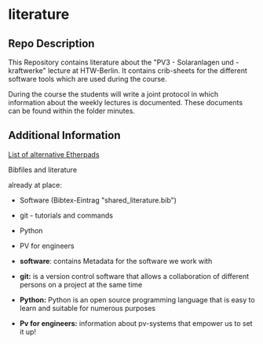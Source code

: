 # literature

## Repo Description
This Repository contains literature about the "PV3 - Solaranlagen und -kraftwerke" lecture at HTW-Berlin. 
It contains crib-sheets for the different software tools which are used during the course.  

During the course the students will write a joint protocol in which information about the weekly lectures is documented. These documents can be found within the folder minutes.

## Additional Information
[List of alternative Etherpads](https://github.com/ether/etherpad-lite/wiki/Sites-that-run-Etherpad-Lite)

Bibfiles and literature

already at place:
  - Software (Bibtex-Eintrag "shared_literature.bib")
  - git - tutorials and commands
  - Python
  - PV for engineers

- **software**: contains Metadata for the software we work with
- **git:**  is a version control software that allows a collaboration of different persons on a project at the same time
- **Python:** Python is an open source programming language that is easy to learn and suitable for numerous purposes
- **Pv for engineers:** information about pv-systems that empower us to set it up!

